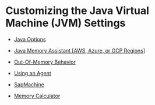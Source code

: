 <!-- loiob8cda61d3d984e259f1de8816e52ec47 -->

# Customizing the Java Virtual Machine \(JVM\) Settings



-   [Java Options](java-options-2255375.md)

-   [Java Memory Assistant \[AWS, Azure, or GCP Regions\]](java-memory-assistant-aws-azure-or-gcp-regions-604fdb5.md)

-   [Out-Of-Memory Behavior](out-of-memory-behavior-588cfd9.md)

-   [Using an Agent](using-an-agent-156fa75.md)

-   [SapMachine](sapmachine-785d6b3.md)

-   [Memory Calculator](memory-calculator-505a71a.md)


